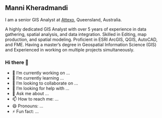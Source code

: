 ## Manni Kheradmandi

I am a senior GIS Analyst at [Attexo](https://www.attexo.com.au/), Queensland, Australia. 

A highly dedicated GIS Analyst with over 5 years of experience in data gathering, spatial analysis, and data integration. Skilled in Editing, map production, and spatial modeling. Proficient in ESRI ArcGIS, QGIS, AutoCAD, and FME. Having a master’s degree in Geospatial Information Science (GIS) and Experienced in working on multiple projects simultaneously. 


### Hi there 👋


- 🔭 I’m currently working on ...
- 🌱 I’m currently learning ...
- 👯 I’m looking to collaborate on ...
- 🤔 I’m looking for help with ...
- 💬 Ask me about ...
- 📫 How to reach me: ...
- 😄 Pronouns: ...
- ⚡ Fun fact: ...


<!--
**ManniGeoIntell/ManniGeoIntell** is a ✨ _special_ ✨ repository because its `README.md` (this file) appears on your GitHub profile.

Here are some ideas to get you started:

- 🔭 I’m currently working on ...
- 🌱 I’m currently learning ...
- 👯 I’m looking to collaborate on ...
- 🤔 I’m looking for help with ...
- 💬 Ask me about ...
- 📫 How to reach me: ...
- 😄 Pronouns: ...
- ⚡ Fun fact: ...
-->
